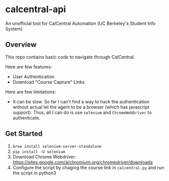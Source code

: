 # calcentral-api
An unofficial tool for CalCentral Automation (UC Berkeley's Student Info System)

## Overview

This repo contains basic code to navigate through CalCentral. 

Here are few features:

- User Authentication
- Download "Course Capture" Links

Here are few limitations:

- It can be slow. So far I can't find a way to hack the authentication without actual let the agent to be a browser (which has javascript support). Thus, all I can do is use `selenium` and `ChromeWebDriver` to authenticate. 

## Get Started

1. `brew install selenium-server-standalone`
2. `pip install -U selenium`
3. Download Chrome Webdriver: https://sites.google.com/a/chromium.org/chromedriver/downloads
4. Configure the script by chaging the course link in `calcentral.py` and run the script in python3

